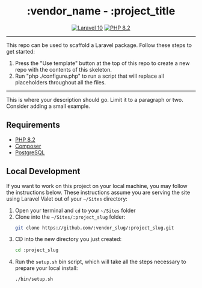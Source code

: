 <h1 align="center">:vendor_name - :project_title</h1>
<p align="center">
<a href="https://laravel.com/docs/10.x"><img src="https://img.shields.io/badge/Laravel-10.x-red?style=flat-square&logo=Laravel" alt="Laravel 10"></a>
<a href="https://www.php.net/releases/8.2/en.php"><img src="https://img.shields.io/badge/php-%5E8.2-blue?style=flat-square&logo=php" alt="PHP 8.2"></a>
</p>

<!--delete-->
---
This repo can be used to scaffold a Laravel package. Follow these steps to get started:

1. Press the "Use template" button at the top of this repo to create a new repo with the contents of this skeleton.
2. Run "php ./configure.php" to run a script that will replace all placeholders throughout all the files.
---
<!--/delete-->
This is where your description should go. Limit it to a paragraph or two. Consider adding a small example.

## Requirements

- [PHP 8.2](https://www.php.net/releases/8.2/en.php)
- [Composer](https://getcomposer.org)
- [PostgreSQL](https://www.postgresql.org/)

## Local Development

If you want to work on this project on your local machine, you may follow the instructions below. These instructions assume you are serving the site using Laravel Valet out of your `~/Sites` directory:

1. Open your terminal and `cd` to your `~/Sites` folder
2. Clone into the `~/Sites/:project_slug` folder:
    ```bash
    git clone https://github.com/:vendor_slug/:project_slug.git
    ```
3. CD into the new directory you just created:
    ```bash
    cd :project_slug
    ```
4. Run the `setup.sh` bin script, which will take all the steps necessary to prepare your local install:
    ```bash
    ./bin/setup.sh
    ```
